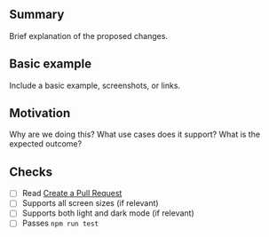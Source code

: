 ## Summary

Brief explanation of the proposed changes.

## Basic example

Include a basic example, screenshots, or links.

## Motivation

Why are we doing this? What use cases does it support? What is the expected outcome?


## Checks

- [ ] Read [Create a Pull Request](https://getdoks.org/docs/contributing/how-to-contribute/#create-a-pull-request)
- [ ] Supports all screen sizes (if relevant)
- [ ] Supports both light and dark mode (if relevant)
- [ ] Passes `npm run test`
